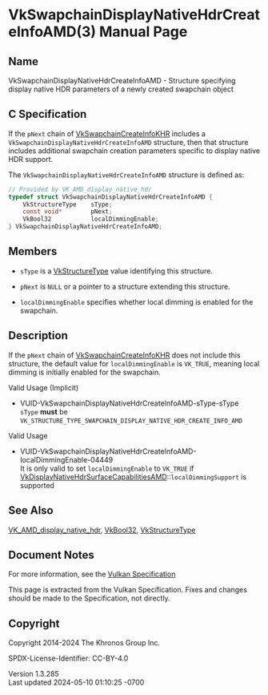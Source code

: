 # VkSwapchainDisplayNativeHdrCreateInfoAMD(3) Manual Page

## Name

VkSwapchainDisplayNativeHdrCreateInfoAMD - Structure specifying display
native HDR parameters of a newly created swapchain object



## <a href="#_c_specification" class="anchor"></a>C Specification

If the `pNext` chain of
[VkSwapchainCreateInfoKHR](https://registry.khronos.org/vulkan/specs/1.3-extensions/man/html/VkSwapchainCreateInfoKHR.html) includes a
`VkSwapchainDisplayNativeHdrCreateInfoAMD` structure, then that
structure includes additional swapchain creation parameters specific to
display native HDR support.

The `VkSwapchainDisplayNativeHdrCreateInfoAMD` structure is defined as:

``` c
// Provided by VK_AMD_display_native_hdr
typedef struct VkSwapchainDisplayNativeHdrCreateInfoAMD {
    VkStructureType    sType;
    const void*        pNext;
    VkBool32           localDimmingEnable;
} VkSwapchainDisplayNativeHdrCreateInfoAMD;
```

## <a href="#_members" class="anchor"></a>Members

- `sType` is a [VkStructureType](https://registry.khronos.org/vulkan/specs/1.3-extensions/man/html/VkStructureType.html) value identifying
  this structure.

- `pNext` is `NULL` or a pointer to a structure extending this
  structure.

- `localDimmingEnable` specifies whether local dimming is enabled for
  the swapchain.

## <a href="#_description" class="anchor"></a>Description

If the `pNext` chain of
[VkSwapchainCreateInfoKHR](https://registry.khronos.org/vulkan/specs/1.3-extensions/man/html/VkSwapchainCreateInfoKHR.html) does not
include this structure, the default value for `localDimmingEnable` is
`VK_TRUE`, meaning local dimming is initially enabled for the swapchain.

Valid Usage (Implicit)

- <a href="#VUID-VkSwapchainDisplayNativeHdrCreateInfoAMD-sType-sType"
  id="VUID-VkSwapchainDisplayNativeHdrCreateInfoAMD-sType-sType"></a>
  VUID-VkSwapchainDisplayNativeHdrCreateInfoAMD-sType-sType  
  `sType` **must** be
  `VK_STRUCTURE_TYPE_SWAPCHAIN_DISPLAY_NATIVE_HDR_CREATE_INFO_AMD`

Valid Usage

- <a
  href="#VUID-VkSwapchainDisplayNativeHdrCreateInfoAMD-localDimmingEnable-04449"
  id="VUID-VkSwapchainDisplayNativeHdrCreateInfoAMD-localDimmingEnable-04449"></a>
  VUID-VkSwapchainDisplayNativeHdrCreateInfoAMD-localDimmingEnable-04449  
  It is only valid to set `localDimmingEnable` to `VK_TRUE` if
  [VkDisplayNativeHdrSurfaceCapabilitiesAMD](https://registry.khronos.org/vulkan/specs/1.3-extensions/man/html/VkDisplayNativeHdrSurfaceCapabilitiesAMD.html)::`localDimmingSupport`
  is supported

## <a href="#_see_also" class="anchor"></a>See Also

[VK_AMD_display_native_hdr](https://registry.khronos.org/vulkan/specs/1.3-extensions/man/html/VK_AMD_display_native_hdr.html),
[VkBool32](https://registry.khronos.org/vulkan/specs/1.3-extensions/man/html/VkBool32.html), [VkStructureType](https://registry.khronos.org/vulkan/specs/1.3-extensions/man/html/VkStructureType.html)

## <a href="#_document_notes" class="anchor"></a>Document Notes

For more information, see the <a
href="https://registry.khronos.org/vulkan/specs/1.3-extensions/html/vkspec.html#VkSwapchainDisplayNativeHdrCreateInfoAMD"
target="_blank" rel="noopener">Vulkan Specification</a>

This page is extracted from the Vulkan Specification. Fixes and changes
should be made to the Specification, not directly.

## <a href="#_copyright" class="anchor"></a>Copyright

Copyright 2014-2024 The Khronos Group Inc.

SPDX-License-Identifier: CC-BY-4.0

Version 1.3.285  
Last updated 2024-05-10 01:10:25 -0700
